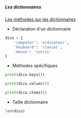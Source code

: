 ##### Les dictionnaires

[Les méthodes sur les dictionnaires](https://www.w3schools.com/python/python_ref_dictionary.asp)

* Déclaration d'un dictionnaire

```python
dico = {
    'computer': 'ordinateur', 
    'keyboard': 'clavier', 
    'mouse': 'souris'
}
```

* Méthodes spécifiques

```python
print(dico.keys())

print(dico.values())

print(dico.items())
```

* Taille dictionnaire

```python
len(dico)
```